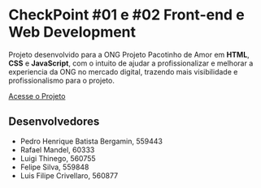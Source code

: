 # CheckPoint #01 e #02 Front-end e Web Development

Projeto desenvolvido para a ONG Projeto Pacotinho de Amor em **HTML**, **CSS** e **JavaScript**, com o intuito de ajudar a profissionalizar e melhorar a experiencia da ONG no mercado digital, trazendo mais visibilidade e profissionalismo para o projeto.

[Acesse o Projeto](https://cp1-front-web.vercel.app/)

## Desenvolvedores
- Pedro Henrique Batista Bergamin, 559443
- Rafael Mandel, 60333
- Luigi Thinego, 560755
- Felipe Silva, 559848
- Luis Filipe Crivellaro, 560877
